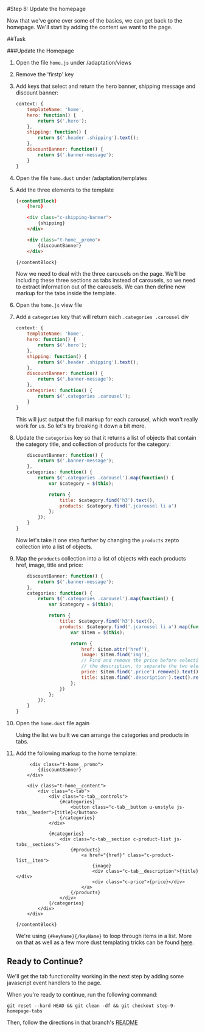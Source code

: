 #Step 8: Update the homepage

Now that we've gone over some of the basics, we can get back to the homepage. We'll start by adding the content we want to the page. 


##Task

###Update the Homepage

1. Open the file `home.js` under /adaptation/views
2. Remove the 'firstp' key
3. Add keys that select and return the hero banner, shipping message and discount banner:

    ```javascript
    context: {
        templateName: 'home',
        hero: function() {
            return $('.hero');
        },
        shipping: function() {
            return $('.header .shipping').text();
        },
        discountBanner: function() {
            return $('.banner-message');
        }
    }
    ```

4. Open the file `home.dust` under /adaptation/templates
5. Add the three elements to the template

    ```html
    {<contentBlock}
        {hero}

        <div class="c-shipping-banner">
            {shipping}
        </div>

        <div class="t-home__promo">
            {discountBanner}
        </div>

    {/contentBlock}
    ```

    Now we need to deal with the three carousels on the page. We'll be including these three sections as tabs instead of carousels, so we need to extract information out of the carousels. We can then define new markup for the tabs inside the template.

6. Open the `home.js` view file
7. Add a `categories` key that will return each `.categories .carousel` div

    ```javascript
    context: {
        templateName: 'home',
        hero: function() {
            return $('.hero');
        },
        shipping: function() {
            return $('.header .shipping').text();
        },
        discountBanner: function() {
            return $('.banner-message');
        },
        categories: function() {
            return $('.categories .carousel');
        }
    }
    ```

    This will just output the full markup for each carousel, which won't really work for us. So let's try breaking it down a bit more.

8. Update the `categories` key so that it returns a list of objects that contain the category title, and collection of products for the category:

    ```javascript
        discountBanner: function() {
            return $('.banner-message');
        },
        categories: function() {
            return $('.categories .carousel').map(function() {
                var $category = $(this);

                return {
                    title: $category.find('h3').text(),
                    products: $category.find('.jcarousel li a')
                };
            });
        }
    }
    ```

    Now let's take it one step further by changing the `products` zepto collection into a list of objects.

9. Map the `products` collection into a list of objects with each products href, image, title and price:

    ```javascript
        discountBanner: function() {
            return $('.banner-message');
        },
        categories: function() {
            return $('.categories .carousel').map(function() {
                var $category = $(this);

                return {
                    title: $category.find('h3').text(),
                    products: $category.find('.jcarousel li a').map(function() {
                        var $item = $(this);

                        return {
                            href: $item.attr('href'),
                            image: $item.find('img'),
                            // Find and remove the price before selecting
                            // the description, to separate the two elements
                            price: $item.find('.price').remove().text(),
                            title: $item.find('.description').text().replace(' - ', '')
                        };
                    })
                };
            });
        }
    }
    ```

10. Open the `home.dust` file again

    Using the list we built we can arrange the categories and products in tabs.

11. Add the following markup to the home template:

    ```
         <div class="t-home__promo">
            {discountBanner}
        </div>

        <div class="t-home__content">
            <div class="c-tab">
                <div class="c-tab__controls">
                    {#categories}
                        <button class="c-tab__button u-unstyle js-tabs__header">{title}</button>
                    {/categories}
                </div>

                {#categories}
                    <div class="c-tab__section c-product-list js-tabs__sections">
                        {#products}
                            <a href="{href}" class="c-product-list__item">
                                {image}
                                <div class="c-tab__description">{title}</div>
                                <div class="c-price">{price}</div>
                            </a>
                        {/products}
                    </div>
                {/categories}
            </div>
        </div>

    {/contentBlock}
    ```

    We're using `{#keyName}{/keyName}` to loop through items in a list. More on that as well as a few more dust templating tricks can be found [here](https://cloud.mobify.com/docs/adaptivejs/adapting/dustjs-cheat-sheet).



## Ready to Continue?

We'll get the tab functionality working in the next step by adding some javascript event handlers to the page.

When you're ready to continue, run the following command:

```
git reset --hard HEAD && git clean -df && git checkout step-9-homepage-tabs
```

Then, follow the directions in that branch's [README](https://github.com/mobify/workshop--adaptivejs-site/blob/step-9-homepage-tabs/README.md)